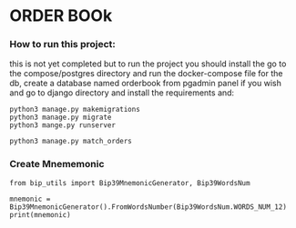 # ORDER BOOk

### How to run this project:
this is not yet completed but to run the project you should install the go to the compose/postgres directory and run the docker-compose file for the db,
create a database named orderbook from pgadmin panel if you wish and go to django directory and install the requirements and:

```
python3 manage.py makemigrations
python3 manage.py migrate
python3 mange.py runserver
```

```
python3 manage.py match_orders
```


### Create Mnememonic
```
from bip_utils import Bip39MnemonicGenerator, Bip39WordsNum

mnemonic = Bip39MnemonicGenerator().FromWordsNumber(Bip39WordsNum.WORDS_NUM_12)
print(mnemonic)

```


